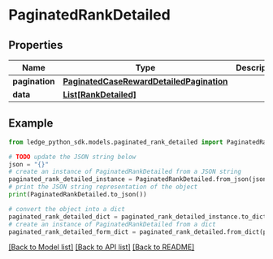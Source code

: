 # PaginatedRankDetailed


## Properties

Name | Type | Description | Notes
------------ | ------------- | ------------- | -------------
**pagination** | [**PaginatedCaseRewardDetailedPagination**](PaginatedCaseRewardDetailedPagination.md) |  | 
**data** | [**List[RankDetailed]**](RankDetailed.md) |  | 

## Example

```python
from ledge_python_sdk.models.paginated_rank_detailed import PaginatedRankDetailed

# TODO update the JSON string below
json = "{}"
# create an instance of PaginatedRankDetailed from a JSON string
paginated_rank_detailed_instance = PaginatedRankDetailed.from_json(json)
# print the JSON string representation of the object
print(PaginatedRankDetailed.to_json())

# convert the object into a dict
paginated_rank_detailed_dict = paginated_rank_detailed_instance.to_dict()
# create an instance of PaginatedRankDetailed from a dict
paginated_rank_detailed_form_dict = paginated_rank_detailed.from_dict(paginated_rank_detailed_dict)
```
[[Back to Model list]](../README.md#documentation-for-models) [[Back to API list]](../README.md#documentation-for-api-endpoints) [[Back to README]](../README.md)


